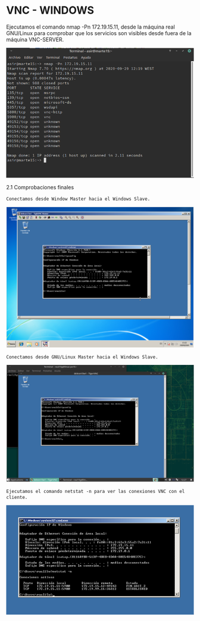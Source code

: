 # VNC - WINDOWS

  Ejecutamos el comando nmap -Pn 172.19.15.11, desde la máquina real GNU/Linux para comprobar que los servicios son visibles desde fuera de la máquina VNC-SERVER.

  ![comprobamos con el comando nmap en una maquina linux](imagenes/imagen1.png)



2.1 Comprobaciones finales


    Conectamos desde Window Master hacia el Windows Slave.

![nos conectamos a la maquina master](imagenes/imagen2.png)

    Conectamos desde GNU/Linux Master hacia el Windows Slave.

![nos conectamos mediante una maquina linux](imagenes/imagen3.png)

    Ejecutamos el comando netstat -n para ver las conexiones VNC con el cliente.

![comprobamos que nos hemos conectado](imagenes/imagen4.png)
